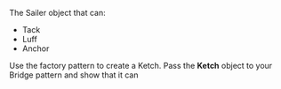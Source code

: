 The Sailer object that can:

- Tack
- Luff
- Anchor

Use the factory pattern to create a Ketch. Pass the **Ketch** object to your Bridge 
pattern and show that it can 
